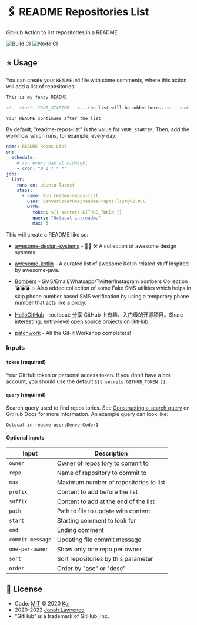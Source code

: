 # 🖇️ README Repositories List

GitHub Action to list repositories in a README

[![Build CI](https://github.com/DenverCoderOne/readme-repos-list/workflows/Build%20CI/badge.svg)](https://github.com/DenverCoderOne/readme-repos-list/actions?query=workflow%3A%22Build+CI%22)
[![Node CI](https://github.com/DenverCoderOne/readme-repos-list/workflows/Node%20CI/badge.svg)](https://github.com/DenverCoderOne/readme-repos-list/actions?query=workflow%3A%22Node+CI%22)

## ⭐ Usage

You can create your `README.md` file with some comments, where this action will add a list of repositories:

```md
This is my fancy README

<!-- start: YOUR_STARTER -->...the list will be added here...<!-- end: YOUR_STARTER -->

Your README continues after the list
```

By default, "readme-repos-list" is the value for `YOUR_STARTER`. Then, add the workflow which runs, for example, every day:

```yaml
name: README Repos List
on:
  schedule:
    # run every day at midnight
    - cron: "0 0 * * *"
jobs:
  list:
    runs-on: ubuntu-latest
    steps:
      - name: Run readme-repos-list
        uses: DenverCoderOne/readme-repos-list@v2.0.0
        with:
          token: ${{ secrets.GITHUB_TOKEN }}
          query: "Octocat in:readme"
          max: 5
```

This will create a README like so:

<!-- start: readme-repos-list -->
<!-- This list is auto-generated using readme-repos-list -->
<!-- Do not edit this list manually, your changes will be overwritten -->
* [awesome-design-systems](https://github.com/alexpate/awesome-design-systems) - 💅🏻 ⚒ A collection of awesome design systems

* [awesome-kotlin](https://github.com/KotlinBy/awesome-kotlin) - A curated list of awesome Kotlin related stuff Inspired by awesome-java. 

* [Bombers](https://github.com/bhattsameer/Bombers) - SMS/Email/Whatsapp/Twitter/Instagram bombers Collection :bomb::bomb::bomb: :boom: Also added collection of some Fake SMS utilities which helps in skip phone number based SMS verification by using a temporary phone number that acts like a proxy.

* [HelloGitHub](https://github.com/521xueweihan/HelloGitHub) - :octocat: 分享 GitHub 上有趣、入门级的开源项目。Share interesting, entry-level open source projects on GitHub.

* [patchwork](https://github.com/jlord/patchwork) - All the Git-it Workshop completers! 

<!-- end: readme-repos-list -->

### Inputs

#### `token` (required)

Your GitHub token or personal access token. If you don't have a bot account, you should use the default `${{ secrets.GITHUB_TOKEN }}`.

#### `query` (required)

Search query used to find repositories. See [Constructing a search query](https://docs.github.com/en/free-pro-team@latest/rest/reference/search#constructing-a-search-query) on GitHub Docs for more information. An example query can look like:

```
Octocat in:readme user:DenverCoder1
```

#### Optional inputs

| Input            | Description                            |
| ---------------- | -------------------------------------- |
| `owner`          | Owner of repository to commit to       |
| `repo`           | Name of repository to commit to        |
| `max`            | Maximum number of repositories to list |
| `prefix`         | Content to add before the list         |
| `suffix`         | Content to add at the end of the list  |
| `path`           | Path to file to update with content    |
| `start`          | Starting comment to look for           |
| `end`            | Ending comment                         |
| `commit-message` | Updating file commit message           |
| `one-per-owner`  | Show only one repo per owner           |
| `sort`           | Sort repositories by this parameter    |
| `order`          | Order by "asc" or "desc"               |

## 📄 License

- Code: [MIT](./LICENSE) © 2020 [Koj](https://koj.co)
- 2020-2022 [Jonah Lawrence](https://github.com/DenverCoder1)
- "GitHub" is a trademark of GitHub, Inc.
